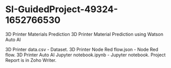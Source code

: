 # SI-GuidedProject-49324-1652766530
3D Printer Materials Prediction
3D Printer Material Prediction using Watson Auto AI

3D Printer data.csv - Dataset. 3D Printer Node Red flow.json - Node Red flow. 3D Printer Auto AI Jupyter notebook.ipynb - Jupyter notebook. Project Report is in Zoho Writer.
